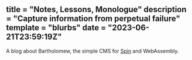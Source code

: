 title = "Notes, Lessons, Monologue"
description = "Capture information from perpetual failure"
template = "blurbs"
date = "2023-06-21T23:59:19Z"
---
A blog about Bartholomew, the simple CMS for [Spin](https://github.com/fermyon/spin) and WebAssembly.
